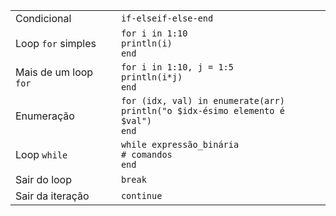 |                       |                                                                                          |
| --------------------- | ---------------------------------------------------------------------------------------- |
| Condicional           | `if-elseif-else-end`                                                                     |
| Loop `for` simples    | `for i in 1:10`<br>`println(i)`<br>`end`                                                 |
| Mais de um loop `for` | `for i in 1:10, j = 1:5`<br>`println(i*j)`<br>`end`                                      |
| Enumeração            | `for (idx, val) in enumerate(arr)`<br>`println("o $idx-ésimo elemento é $val")`<br>`end` |
| Loop `while`          | `while expressão_binária`<br>`# comandos`<br>`end`                                       |
| Sair do loop          | `break`                                                                                  |
| Sair da iteração      | `continue`                                                                               |
